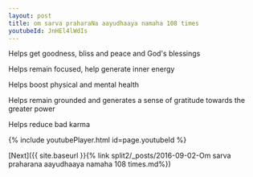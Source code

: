 ```yaml
---
layout: post
title: om sarva praharaNa aayudhaaya namaha 108 times
youtubeId: JnHEl4lWdIs
---
```

 
 
Helps get goodness, bliss and peace and God's blessings
 
Helps remain focused, help generate inner energy 
 
Helps boost physical and mental health 
 
Helps remain grounded and generates a sense of gratitude towards the greater power 
 
Helps reduce bad karma
 
 
 
 


{% include youtubePlayer.html id=page.youtubeId %}
 
[Next]({{ site.baseurl }}{% link  split2/_posts/2016-09-02-Om sarva praharana aayudhaaya namaha 108 times.md%})
 
